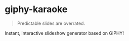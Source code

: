 # giphy-karaoke

> Predictable slides are overrated.

Instant, interactive slideshow generator based on GIPHY!
